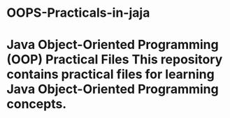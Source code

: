 # OOPS-Practicals-in-jaja
# Java Object-Oriented Programming (OOP) Practical Files  This repository contains practical files for learning Java Object-Oriented Programming concepts.
